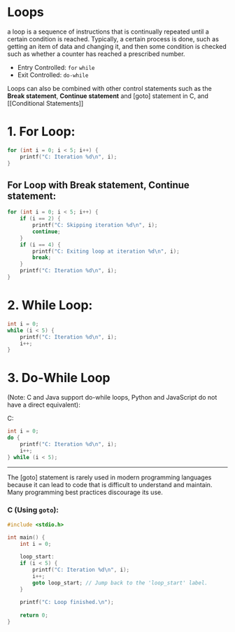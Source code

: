 # Loops

a loop is a sequence of instructions that is continually repeated until a certain condition is reached. Typically, a certain process is done, such as getting an item of data and changing it, and then some condition is checked such as whether a counter has reached a prescribed number.

- Entry Controlled:
	``for``
	``while``
- Exit Controlled:
	``do-while``

Loops  can also be combined with other control statements such as the **Break statement**, **Continue statement** and  [goto] statement in C, and [[Conditional Statements]]

# 1. For Loop:

```c
for (int i = 0; i < 5; i++) {
    printf("C: Iteration %d\n", i);
}

```

## For Loop with **Break statement**, Continue statement:
```c
for (int i = 0; i < 5; i++) {
    if (i == 2) {
        printf("C: Skipping iteration %d\n", i);
        continue;
    }
    if (i == 4) {
        printf("C: Exiting loop at iteration %d\n", i);
        break;
    }
    printf("C: Iteration %d\n", i);
}

```

# 2. While Loop:

```c
int i = 0;
while (i < 5) {
    printf("C: Iteration %d\n", i);
    i++;
}
```


# 3. Do-While Loop 
(Note: C and Java support do-while loops, Python and JavaScript do not have a direct equivalent):

C:
```c
int i = 0;
do {
    printf("C: Iteration %d\n", i);
    i++;
} while (i < 5);
```

---

The [goto] statement is rarely used in modern programming languages because it can lead to code that is difficult to understand and maintain. Many programming best practices discourage its use.

### C (Using `goto`):

```c
#include <stdio.h>

int main() {
    int i = 0;
    
    loop_start:
    if (i < 5) {
        printf("C: Iteration %d\n", i);
        i++;
        goto loop_start; // Jump back to the 'loop_start' label.
    }
    
    printf("C: Loop finished.\n");
    
    return 0;
}
```
